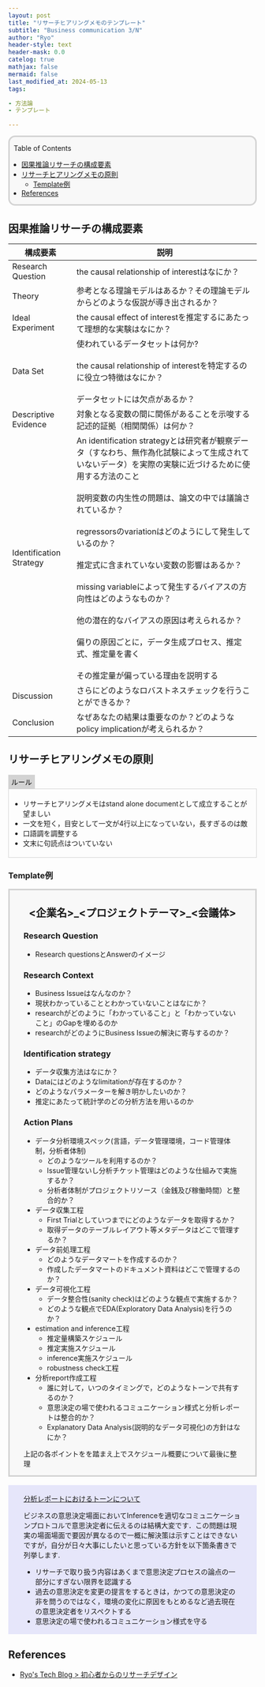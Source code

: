 ```yaml
---
layout: post
title: "リサーチヒアリングメモのテンプレート"
subtitle: "Business communication 3/N"
author: "Ryo"
header-style: text
header-mask: 0.0
catelog: true
mathjax: false
mermaid: false
last_modified_at: 2024-05-13
tags:

- 方法論
- テンプレート

---
```


<div style='border-radius: 1em; border-style:solid; border-color:#D3D3D3; background-color:#F8F8F8'>

<p class="h4">&nbsp;&nbsp;Table of Contents</p>

<!-- START doctoc generated TOC please keep comment here to allow auto update -->
<!-- DON'T EDIT THIS SECTION, INSTEAD RE-RUN doctoc TO UPDATE -->

- [因果推論リサーチの構成要素](#%E5%9B%A0%E6%9E%9C%E6%8E%A8%E8%AB%96%E3%83%AA%E3%82%B5%E3%83%BC%E3%83%81%E3%81%AE%E6%A7%8B%E6%88%90%E8%A6%81%E7%B4%A0)
- [リサーチヒアリングメモの原則](#%E3%83%AA%E3%82%B5%E3%83%BC%E3%83%81%E3%83%92%E3%82%A2%E3%83%AA%E3%83%B3%E3%82%B0%E3%83%A1%E3%83%A2%E3%81%AE%E5%8E%9F%E5%89%87)
  - [Template例](#template%E4%BE%8B)
- [References](#references)

<!-- END doctoc generated TOC please keep comment here to allow auto update -->


</div>


## 因果推論リサーチの構成要素

|構成要素|説明|
|------|----|
|Research Question|the causal relationship of interestはなにか？|
|Theory|参考となる理論モデルはあるか？その理論モデルからどのような仮説が導き出されるか？|
|Ideal Experiment|the causal effect of interestを推定するにあたって理想的な実験はなにか？|
|Data Set|使われているデータセットは何か?<br><br>the causal relationship of interestを特定するのに役立つ特徴はなにか？<br><br>データセットには欠点があるか？|
|Descriptive Evidence|対象となる変数の間に関係があることを示唆する記述的証拠（相関関係）は何か？|
|Identification Strategy|An identification strategyとは研究者が観察データ（すなわち、無作為化試験によって生成されていないデータ）を実際の実験に近づけるために使用する方法のこと<br><br>説明変数の内生性の問題は、論文の中では議論されているか？<br><br>regressorsのvariationはどのようにして発生しているのか？<br><br>推定式に含まれていない変数の影響はあるか？<br><br>missing variableによって発生するバイアスの方向性はどのようなものか？<br><br>他の潜在的なバイアスの原因は考えられるか？<br><br>偏りの原因ごとに，データ生成プロセス、推定式、推定量を書く<br><br>その推定量が偏っている理由を説明する
|Discussion|さらにどのようなロバストネスチェックを行うことができるか？|
|Conclusion|なぜあなたの結果は重要なのか？どのようなpolicy implicationが考えられるか？|

## リサーチヒアリングメモの原則

<div style="display: inline-block; background: #D3D3D3;; border: 1px solid #D3D3D3; padding: 3px 5px;color:black"><span >ルール</span>
</div>

<div style="border: 1px solid #D3D3D3; font-size: 100%; padding: 5px;">

- リサーチヒアリングメモはstand alone documentとして成立することが望ましい
- 一文を短く，目安として一文が4行以上になっていない，長すぎるのは敵
- 口語調を調整する
- 文末に句読点はついていない

</div>

### Template例

<div style='padding-left: 2em; padding-right: 2em; border-radius: 0em; border-style:solid; border-color:#D3D3D3; background-color:#F8F8F8'>
<div style="text-align: center;">
<h2> <企業名>_<プロジェクトテーマ>_<会議体></h2>
</div>

<h3> Research Question</h3>

- Research questionsとAnswerのイメージ

<h3> Research Context</h3>

- Business Issueはなんなのか？
- 現状わかっていることとわかっていないことはなにか？
- researchがどのように「わかっていること」と「わかっていないこと」のGapを埋めるのか
- researchがどのようにBusiness Issueの解決に寄与するのか？

<h3> Identification strategy </h3>

- データ収集方法はなにか？
- Dataにはどのようなlimitationが存在するのか？
- どのようなパラメーターを解き明かしたいのか？
- 推定にあたって統計学のどの分析方法を用いるのか

<h3> Action Plans </h3>

- データ分析環境スペック(言語，データ管理環境，コード管理体制，分析者体制)
  - ​どのようなツールを利用するのか？
  - Issue管理ないし分析チケット管理はどのような仕組みで実施するか？
  - 分析者体制がプロジェクトリソース（金銭及び稼働時間）と整合的か？
- データ収集工程
  - First Trialとしていつまでにどのようなデータを取得するか？
  - 取得データのテーブルレイアウト等メタデータはどこで管理するか？
- データ前処理工程
  - どのようなデータマートを作成するのか？
  - 作成したデータマートのドキュメント資料はどこで管理するのか？
- データ可視化工程
  - データ整合性(sanity check)はどのような観点で実施するか？
  - どのような観点でEDA(Exploratory Data Analysis)を行うのか？
- estimation and inference工程
  - 推定量構築スケジュール
  - 推定実施スケジュール
  - inference実施スケジュール
  - robustness check工程
- 分析report作成工程
  - 誰に対して，いつのタイミングで，どのようなトーンで共有するのか？
  - 意思決定の場で使われるコミュニケーション様式と分析レポートは整合的か？
  - Explanatory Data Analysis(説明的なデータ可視化)の方針はなにか？

上記の各ポイントをを踏まえ上でスケジュール概要について最後に整理


</div>

<br>

<div style='padding-left: 2em; padding-right: 2em; border-radius: 0em; border-style:solid; border-color:#e6e6fa; background-color:#e6e6fa'>
<p class="h4"><ins>分析レポートにおけるトーンについて</ins></p>

ビジネスの意思決定場面においてInferenceを適切なコミュニケーションプロトコルで意思決定者に伝えるのは結構大変です．この問題は現実の場面場面で要因が異なるので一概に解決策は示すことはできないですが，自分が日々大事にしたいと思っている方針を以下箇条書きで列挙します.

- リサーチで取り扱う内容はあくまで意思決定プロセスの論点の一部分にすぎない限界を認識する
- 過去の意思決定を変更の提言をするときは，かつての意思決定の非を問うのではなく，環境の変化に原因をもとめるなど過去現在の意思決定者をリスペクトする
- 意思決定の場で使われるコミュニケーション様式を守る

</div>



References
----------
- [Ryo's Tech Blog > 初心者からのリサーチデザイン](https://ryonakagami.github.io/2022/04/01/research-design/)
